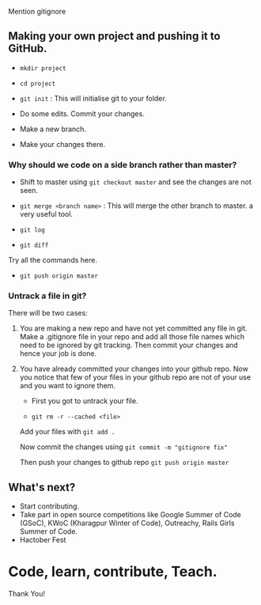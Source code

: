Mention gitignore


## Making your own project and pushing it to GitHub.

* `mkdir project`

* `cd project`

* `git init`  : This will initialise git to your folder.

* Do some edits. Commit your changes.

* Make a new branch.

* Make your changes there.

### Why should we code on a side branch rather than master? 

* Shift to master using `git checkout master` and see the changes are not seen.

* `git merge <branch name>` : This will merge the other branch to master. a very useful tool.

* `git log`

* `git diff`

Try all the commands here.

* `git push origin master` 


### Untrack a file in git?

There will be two cases:

1. You are making a new repo and have not yet committed any file in git. Make a .gitignore file in your repo and add all those file names which need to be ignored by git tracking. Then commit your changes and hence your job is done.


2. You have already committed your changes into your github repo. Now you notice that few of your files in your github repo are not of your use and you want to ignore them.
	* First you got to untrack your file.

	* `git rm -r --cached <file>`
	
	Add your files with `git add .`

	Now commit the changes using `git commit -m "gitignore fix"`

	Then push your changes to github repo `git push origin master`


## What's next?

* Start contributing.
* Take part in open source competitions like Google Summer of Code (GSoC), KWoC (Kharagpur Winter of Code), Outreachy, Rails Girls Summer of Code.
* Hactober Fest


# Code, learn, contribute, Teach.


Thank You!